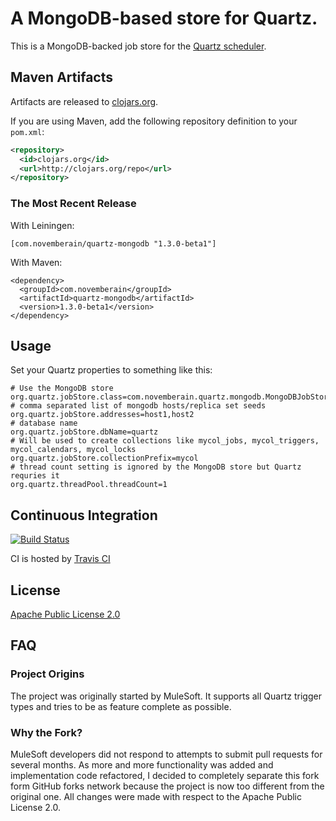 # A MongoDB-based store for Quartz.

This is a MongoDB-backed job store for the [Quartz scheduler](http://quartz-scheduler.org/).

## Maven Artifacts

Artifacts are released to [clojars.org](http://clojars.org).

If you are using Maven, add the following repository
definition to your `pom.xml`:

``` xml
<repository>
  <id>clojars.org</id>
  <url>http://clojars.org/repo</url>
</repository>
```

### The Most Recent Release

With Leiningen:

    [com.novemberain/quartz-mongodb "1.3.0-beta1"]


With Maven:

    <dependency>
      <groupId>com.novemberain</groupId>
      <artifactId>quartz-mongodb</artifactId>
      <version>1.3.0-beta1</version>
    </dependency>


## Usage

Set your Quartz properties to something like this:

    # Use the MongoDB store
    org.quartz.jobStore.class=com.novemberain.quartz.mongodb.MongoDBJobStore
    # comma separated list of mongodb hosts/replica set seeds
    org.quartz.jobStore.addresses=host1,host2
    # database name
    org.quartz.jobStore.dbName=quartz
    # Will be used to create collections like mycol_jobs, mycol_triggers, mycol_calendars, mycol_locks
    org.quartz.jobStore.collectionPrefix=mycol
    # thread count setting is ignored by the MongoDB store but Quartz requries it
    org.quartz.threadPool.threadCount=1


## Continuous Integration

[![Build Status](https://secure.travis-ci.org/michaelklishin/quartz-mongodb.png?branch=master)](http://travis-ci.org/michaelklishin/quartz-mongodb)

CI is hosted by [Travis CI](http://travis-ci.org/)


## License

[Apache Public License 2.0](http://www.apache.org/licenses/LICENSE-2.0.html)


## FAQ

### Project Origins

The project was originally started by MuleSoft. It supports all Quartz trigger types and
tries to be as feature complete as possible.

### Why the Fork?

MuleSoft developers did not respond to attempts to submit pull
requests for several months. As more and more functionality was added
and implementation code refactored, I decided to completely separate
this fork form GitHub forks network because the project is now too
different from the original one. All changes were made with respect to
the Apache Public License 2.0.
